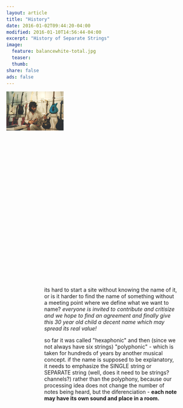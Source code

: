```yaml
---
layout: article
title: "History"
date: 2016-01-02T09:44:20-04:00
modified: 2016-01-10T14:56:44-04:00
excerpt: "History of Separate Strings"
image: 
  feature: balancewhite-total.jpg
  teaser:
  thumb:
share: false
ads: false
---
```


<div style="width: 30%; height: 500px; float: left;">
<img width="100%" src="../images/Gitis_Mati.jpg" />
</div>


<div style="width: 70%; height: 500px; padding-left: 100px; float: left;">

its hard to start a site without knowing the name of it, or is it harder to find the name of something without a meeting point where we define what we want to name?
<i>everyone is invited to contribute and critisize and we hope to find an agreement and finally give this 30 year old child a decent name which may spread its real value! </i>

so far it was called "hexaphonic" and then (since we not always have six strings) "polyphonic" - which is taken for hundreds of years by another musical concept.
if the name is supposed to be explanatory, it needs to emphasize the SINGLE string or SEPARATE string (well, does it need to be strings? channels?) rather than the polyphony, because our processing idea does not change the number of notes being heard, but the diferenciation - <b>each note may have its own sound and place in a room.</b>

